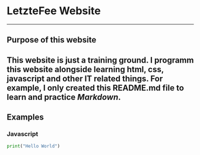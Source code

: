 # LetzteFee Website
---
## Purpose of this website
This website is just a training ground. I programm this website alongside learning html, css, javascript and other IT related things. For example, I only created this __README.md__ file to learn and practice _Markdown_.
---
## Examples
### Javascript
```python
print("Hello World")
```
